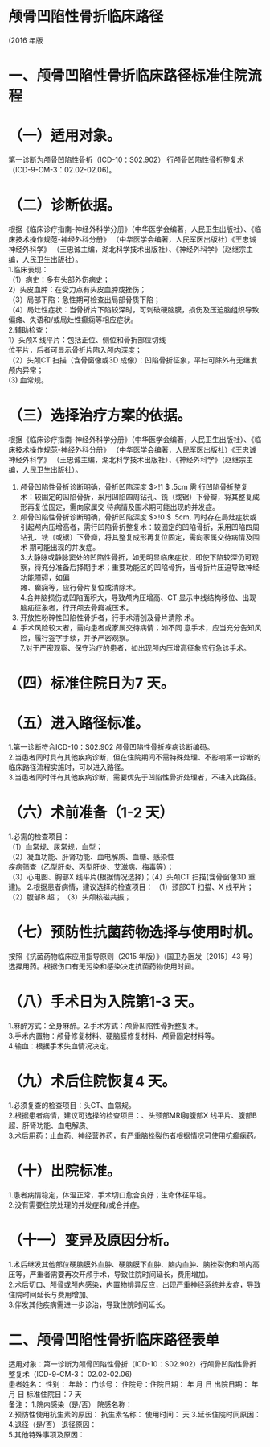 # 颅骨凹陷性骨折临床路径  
(2016 年版  
# 一、颅骨凹陷性骨折临床路径标准住院流程  
# （一）适用对象。  
第一诊断为颅骨凹陷性骨折（ICD-10：S02.902） 行颅骨凹陷性骨折整复术（ICD-9-CM-3：02.02-02.06)。  
# （二）诊断依据。  
根据《临床诊疗指南-神经外科学分册》（中华医学会编著，人民卫生出版社）、《临床技术操作规范-神经外科分册》
（中华医学会编著，人民军医出版社）《王忠诚神经外科学》
（王忠诚主编，湖北科学技术出版社）、《神经外科学》（赵继宗主编，人民卫生出版社）。  
1.临床表现：  
（1）病史：多有头部外伤病史；  
2）头皮血肿：在受力点有头皮血肿或挫伤；  
（3）局部下陷：急性期可检查出局部骨质下陷；  
（4）局灶性症状：当骨折片下陷较深时，可刺破硬脑膜，损伤及压迫脑组织导致偏瘫、失语和/或局灶性癫痫等相应症状。  
2.辅助检查：  
1）头颅X 线平片：包括正位、侧位和骨折部位切线  
位平片，后者可显示骨折片陷入颅内深度；  
（2）头颅CT 扫描（含骨窗像或3D 成像）：凹陷骨折征象，平扫可除外有无继发颅内异常；  
(3)  血常规。  
# （三）选择治疗方案的依据。  
根据《临床诊疗指南-神经外科学分册》（中华医学会编著，人民卫生出版社）、《临床技术操作规范-神经外科分册》
（中华医学会编著，人民军医出版社）《王忠诚神经外科学》
（王忠诚主编，湖北科学技术出版社）、《神经外科学》（赵继宗主编，人民卫生出版社）。  
1. 颅骨凹陷性骨折诊断明确，骨折凹陷深度 $>\!1 $ .5cm  需 行凹陷骨折整复术：较固定的凹陷骨折，采用凹陷四周钻孔、铣（或锯）下骨瓣，将其整复成形再复位固定，需向家属交 待病情及围术期可能出现的并发症。  
2.  颅骨凹陷性骨折诊断明确，骨折凹陷深度 $>\!0 $ .5cm, 同时存在局灶症状或引起颅内压增高者，需行凹陷骨折整复术：较固定的凹陷骨折，采用凹陷四周钻孔、铣（或锯）下骨瓣，将其整复成形再复位固定，需向家属交待病情及围术 期可能出现的并发症。  
3.大静脉或静脉窦处的凹陷性骨折，如无明显临床症状，即使下陷较深仍可观察，待充分准备后择期手术；重要功能区的凹陷骨折，当骨折片压迫导致神经功能障碍，如偏  
瘫、癫痫等，应行骨片复位或清除术。  
4.合并脑损伤或凹陷面积大，导致颅内压增高、CT 显示中线结构移位、出现脑疝征象者，行开颅去骨瓣减压术。  
5. 开放性粉碎性凹陷性骨折者，行手术清创及骨片清除 术。  
6. 手术风险较大者，需向患者或家属交待病情；如不同 意手术，应当充分告知风险，履行签字手续，并予严密观察。  
7.对于严密观察、保守治疗的患者，如出现颅内压增高征象应行急诊手术。  
# （四）标准住院日为7 天。  
# （五）进入路径标准。  
1.第一诊断符合ICD-10：S02.902 颅骨凹陷性骨折疾病诊断编码。  
2.当患者同时具有其他疾病诊断，但在住院期间不需特殊处理、不影响第一诊断的临床路径流程实施时，可以进入路径。  
3.当患者同时伴有其他疾病诊断，需要优先于凹陷性骨折处理者，不进入此路径。  
# （六）术前准备（1-2 天）  
1.必需的检查项目：  
（1）血常规、尿常规，血型；  
（2）凝血功能、肝肾功能、血电解质、血糖、感染性  
疾病筛查（乙型肝炎、丙型肝炎、艾滋病、梅毒等）；  
（3）心电图、胸部X 线平片(根据情况选择)；（4）头颅CT 扫描(含骨窗像3D 重建)。 2.根据患者病情，建议选择的检查项目： （1）颈部CT 扫描、X 线平片； （2）腹部B 超； （3）头颅核磁共振；  
# （七）预防性抗菌药物选择与使用时机。  
按照《抗菌药物临床应用指导原则（2015 年版）》（国卫办医发〔2015〕43 号）选择用药。根据伤口有无污染和感染决定抗菌药物使用时间。  
# （八）手术日为入院第1-3 天。  
1.麻醉方式：全身麻醉。2.手术方式：颅骨凹陷性骨折整复术。  
3.手术内置物：颅骨修复材料、硬脑膜修复材料、颅骨固定材料等。  
4.输血：根据手术失血情况决定。  
# （九）术后住院恢复4 天。  
1.必须复查的检查项目：头CT、血常规。  
2.根据患者病情，建议可选择的检查项目：、头颈部MRI胸腹部X 线平片、腹部B 超、肝肾功能、血电解质。  
3.术后用药：止血药、神经营养药，有严重脑挫裂伤者根据情况可使用抗癫痫药。  
# （十）出院标准。  
1.患者病情稳定，体温正常，手术切口愈合良好；生命体征平稳。  
2.没有需要住院处理的并发症和/或合并症。  
# （十一）变异及原因分析。  
1.术后继发其他部位硬脑膜外血肿、硬脑膜下血肿、脑内血肿、脑挫裂伤和颅内高压等，严重者需要再次开颅手术，导致住院时间延长，费用增加。  
2.术后切口、颅骨或颅内感染，内置物排异反应，出现严重神经系统并发症，导致住院时间延长与费用增加。  
3.伴发其他疾病需进一步诊治，导致住院时间延长。  
# 二、颅骨凹陷性骨折临床路径表单  
适用对象：第一诊断为颅骨凹陷性骨折（ICD-10：S02.902）行颅骨凹陷性骨折整复术（ICD-9-CM-3： 02.02-02.06)  
患者姓名：             性别：      年龄：      门诊号：          住院号：住院日期：     年  月  日    出院日期：       年  月   日     标准住院日：7 天  
备注： 
1.院内感染（是/否）       院感名称：                    
2.预防性使用抗生素的原因：                抗生素名称：         使用时间：   天 
3.延长住院时间原因：  
4.退径（是/否）     退径原因：                                      
5.其他特殊事项及原因：  